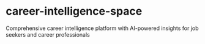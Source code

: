 # career-intelligence-space
Comprehensive career intelligence platform with AI-powered insights for job seekers and career professionals





